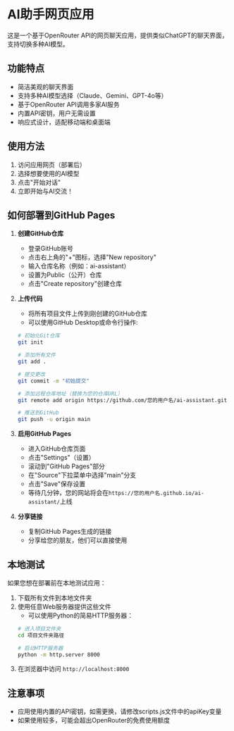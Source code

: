 # AI助手网页应用

这是一个基于OpenRouter API的网页聊天应用，提供类似ChatGPT的聊天界面，支持切换多种AI模型。

## 功能特点

- 简洁美观的聊天界面
- 支持多种AI模型选择（Claude、Gemini、GPT-4o等）
- 基于OpenRouter API调用多家AI服务
- 内置API密钥，用户无需设置
- 响应式设计，适配移动端和桌面端

## 使用方法

1. 访问应用网页（部署后）
2. 选择想要使用的AI模型
3. 点击"开始对话"
4. 立即开始与AI交流！

## 如何部署到GitHub Pages

1. **创建GitHub仓库**
   - 登录GitHub账号
   - 点击右上角的"+"图标，选择"New repository"
   - 输入仓库名称（例如：ai-assistant）
   - 设置为Public（公开）仓库
   - 点击"Create repository"创建仓库

2. **上传代码**
   - 将所有项目文件上传到刚创建的GitHub仓库
   - 可以使用GitHub Desktop或命令行操作:
   ```bash
   # 初始化Git仓库
   git init
   
   # 添加所有文件
   git add .
   
   # 提交更改
   git commit -m "初始提交"
   
   # 添加远程仓库地址（替换为您的仓库URL）
   git remote add origin https://github.com/您的用户名/ai-assistant.git
   
   # 推送到GitHub
   git push -u origin main
   ```

3. **启用GitHub Pages**
   - 进入GitHub仓库页面
   - 点击"Settings"（设置）
   - 滚动到"GitHub Pages"部分
   - 在"Source"下拉菜单中选择"main"分支
   - 点击"Save"保存设置
   - 等待几分钟，您的网站将会在`https://您的用户名.github.io/ai-assistant/`上线

4. **分享链接**
   - 复制GitHub Pages生成的链接
   - 分享给您的朋友，他们可以直接使用

## 本地测试

如果您想在部署前在本地测试应用：

1. 下载所有文件到本地文件夹
2. 使用任意Web服务器提供这些文件
   - 可以使用Python的简易HTTP服务器：
   ```bash
   # 进入项目文件夹
   cd 项目文件夹路径
   
   # 启动HTTP服务器
   python -m http.server 8000
   ```
3. 在浏览器中访问 `http://localhost:8000`

## 注意事项

- 应用使用内置的API密钥，如需更换，请修改scripts.js文件中的apiKey变量
- 如果使用较多，可能会超出OpenRouter的免费使用额度 